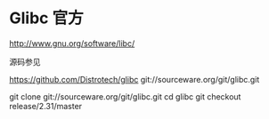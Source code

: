 # Glibc 官方
http://www.gnu.org/software/libc/

源码参见

https://github.com/Distrotech/glibc
git://sourceware.org/git/glibc.git


git clone git://sourceware.org/git/glibc.git
cd glibc
git checkout release/2.31/master